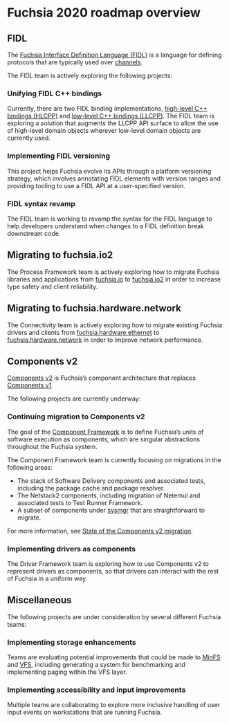 # Fuchsia 2020 roadmap overview

## FIDL

The [Fuchsia Interface Definition Language (FIDL)](/docs/glossary.md#fidl) is a
language for defining protocols that are typically used over
[channels](/docs/glossary.md#channel).

The FIDL team is actively exploring the following projects:

### Unifying FIDL C++ bindings

Currently, there are two FIDL binding implementations,
[high-level C++ bindings (HLCPP)](/docs/reference/fidl/bindings/hlcpp-bindings.md)
and
[low-level C++ bindings (LLCPP)](/docs/reference/fidl/bindings/llcpp-bindings.md).
The FIDL team is exploring a solution that augments the LLCPP API surface to
allow the use of high-level domain objects wherever low-level domain objects are
currently used.

### Implementing FIDL versioning

This project helps Fuchsia evolve its APIs through a platform versioning
strategy, which involves annotating FIDL elements with version ranges and
providing tooling to use a FIDL API at a user-specified version.

### FIDL syntax revamp

The FIDL team is working to revamp the syntax for the FIDL language to help
developers understand when changes to a FIDL definition break downstream code.

## Migrating to fuchsia.io2

The Process Framework team is actively exploring how to migrate Fuchsia
libraries and applications from [fuchsia.io](/sdk/fidl/fuchsia.io/) to
[fuchsia.io2](/sdk/fidl/fuchsia.io2/) in order to increase type safety and
client reliability.

## Migrating to fuchsia.hardware.network

The Connectivity team is actively exploring how to migrate existing Fuchsia
drivers and clients from
[fuchsia.hardware.ethernet](/sdk/fidl/fuchsia.hardware.ethernet/) to
[fuchsia.hardware.network](/sdk/fidl/fuchsia.hardware.network/) in order to
improve network performance.

## Components v2

[Components v2](/docs/glossary.md#components-v2) is Fuchsia’s component
architecture that replaces [Components v1](/docs/glossary.md#components-v1).

The following projects are currently underway:

### Continuing migration to Components v2

The goal of the [Component Framework](/docs/glossary.md#component-framework) is
to define Fuchsia’s units of software execution as components, which are
singular abstractions throughout the Fuchsia system.

The Component Framework team is currently focusing on migrations in the
following areas:

-   The stack of Software Delivery components and associated tests, including
    the package cache and package resolver.
-   The Netstack2 components, including migration of Netemul and associated
    tests to Test Runner Framework.
-   A subset of components under [sysmgr](/docs/glossary.md#sysmgr) that are
    straightforward to migrate.

For more information, see
[State of the Components v2 migration](/docs/concepts/components/v2/migration.md).

### Implementing drivers as components

The Driver Framework team is exploring how to use Components v2 to represent
drivers as components, so that drivers can interact with the rest of Fuchsia in
a uniform way.

## Miscellaneous

The following projects are under consideration by several different Fuchsia
teams:

### Implementing storage enhancements

Teams are evaluating potential improvements that could be made to
[MinFS](/docs/concepts/filesystems/minfs.md) and
[VFS](/docs/concepts/system/life_of_an_open.md#vfs_layer), including generating
a system for benchmarking and implementing paging within the VFS layer.

### Implementing accessibility and input improvements

Multiple teams are collaborating to explore more inclusive handling of user
input events on workstations that are running Fuchsia.
